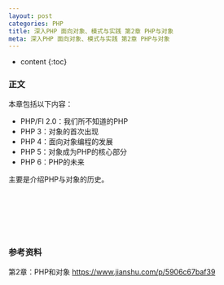 ```yaml
---
layout: post
categories: PHP
title: 深入PHP 面向对象、模式与实践 第2章 PHP与对象
meta: 深入PHP 面向对象、模式与实践 第2章 PHP与对象
---
```

* content
{:toc}

### 正文

本章包括以下内容：
* PHP/FI 2.0：我们所不知道的PHP
* PHP 3：对象的首次出现
* PHP 4：面向对象编程的发展
* PHP 5：对象成为PHP的核心部分
* PHP 6：PHP的未来

主要是介绍PHP与对象的历史。

<br/><br/><br/><br/><br/>
### 参考资料

第2章：PHP和对象 <https://www.jianshu.com/p/5906c67baf39>



